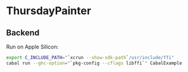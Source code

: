 # ThursdayPainter

## Backend

Run on Apple Silicon:

```bash
export C_INCLUDE_PATH="`xcrun --show-sdk-path`/usr/include/ffi"
cabal run --ghc-option="`pkg-config --cflags libffi`" CabalExample
```
